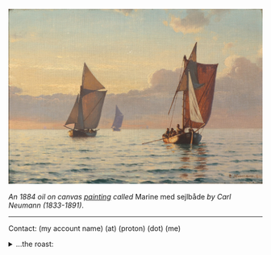 

![Marine med sejlbåde, Carl Neumann (1833-1891)](https://github.com/R543hfer099JJfd/R543hfer099JJfd/raw/main/assets/profile_images/Marine_Med_Sejlbade_1884_Oil_On_Canvas.jpg)

_An 1884 oil on canvas [painting](https://commons.wikimedia.org/wiki/File:Carl_Neumann_-_Marine_med_sejlb%C3%A5de_-_1884.png) called_ Marine med sejlbåde _by Carl Neumann (1833-1891)_.




---


Contact: (my account name) (at) (proton) (dot) (me)

<details markdown=1>
Roasted on 2024-09-16, 22:39 by [this tool](https://github-roast.pages.dev/)

<summary>
...the roast:
</summary>

> Oh boy, where do we start with this digital desert? First off, your username looks like a bot trying to guess a human name. It screams "I'm trying way too hard to be anonymous" but ends up just looking like a failed CAPTCHA. Your bio? Wait, what bio? You might as well just have written “I’m lost” in big bold letters because right now, you have zero followers and zero following—it's like your social life is as barren as this GitHub account.
>
> You claim to be a "data scientist," but judging by your three repos that seem to be nothing but glorified placeholders, it looks like the only data you’re processing is the crickets chirping on your lonely profile. The only thing getting trapped in your repositories is potential—seriously, a template and some basic intro repo? You’ve set the bar so low that ants are tripping over it.
>
> Then there's the readme with that winter landscape that looks like it’s more interesting than whatever you’re working on. If only we could escape into that painting, because reality here is too painful to bear. The only thing colder than that landscape is the reception of your "personal website."
>
> In short, R543hfer099JJfd, step it up or just stick to ice skating—it seems that's the only thing you can manage to float on, and even then, it looks like you're just dodging the cracks!
</details>
